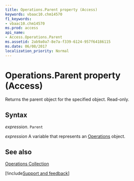 ```yaml
---
title: Operations.Parent property (Access)
keywords: vbaac10.chm14570
f1_keywords:
- vbaac10.chm14570
ms.prod: access
api_name:
- Access.Operations.Parent
ms.assetid: 2ab9a0a7-8e7a-f339-6124-957f64186115
ms.date: 06/08/2017
localization_priority: Normal
---
```



# Operations.Parent property (Access)

Returns the parent object for the specified object. Read-only.


## Syntax

_expression_. `Parent`

_expression_ A variable that represents an [Operations](Access.Operations.md) object.


## See also


[Operations Collection](Access.Operations.md)

[!include[Support and feedback](~/includes/feedback-boilerplate.md)]